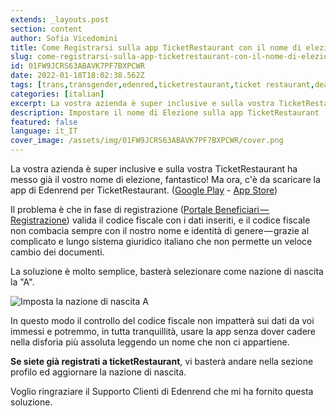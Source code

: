 ```yaml
---
extends: _layouts.post
section: content
author: Sofia Vicedomini
title: Come Registrarsi sulla app TicketRestaurant con il nome di elezione
slug: come-registrarsi-sulla-app-ticketrestaurant-con-il-nome-di-elezione
id: 01FW9JCRS63ABAVK7PF7BXPCWR
date: 2022-01-18T18:02:38.562Z
tags: [trans,transgender,edenred,ticketrestaurant,ticket restaurant,deadname]
categories: [italian]
excerpt: La vostra azienda è super inclusive e sulla vostra TicketRestaurant ha messo già il vostro nome di elezione, fantastico! Ma ora, c'è da scaricare la app di Edenrend per TicketRestaurant
description: Impostare il nome di Elezione sulla app TicketRestaurant
featured: false
language: it_IT
cover_image: /assets/img/01FW9JCRS63ABAVK7PF7BXPCWR/cover.png
---
```

La vostra azienda è super inclusive e sulla vostra TicketRestaurant ha 
messo già il vostro nome di elezione, fantastico! Ma ora, c'è da 
scaricare la app di Edenrend per TicketRestaurant. 
([Google Play](https://play.google.com/store/apps/details?id=com.edenred.mobiletr&gl=IT) - [App Store](https://apps.apple.com/it/app/ticket-restaurant/id1027782759))

Il problema è che in fase di registrazione ([Portale Beneficiari — Registrazione](https://beneficiari.edenred.it/registrazione)) valida il codice fiscale con i dati inseriti, e il codice fiscale non combacia sempre con il nostro nome e identità di genere — grazie al complicato e lungo sistema giuridico italiano che non permette un veloce cambio dei documenti.

La soluzione è molto semplice, basterà selezionare come nazione di nascita la "A".

<div class="flex justify-center align-center">
 <img src="/assets/img/01FW9JCRS63ABAVK7PF7BXPCWR/registrazione.jpeg" alt="Imposta la nazione di nascita A" />
</div>

In questo modo il controllo del codice fiscale non impatterà sui dati da voi immessi e potremmo, in tutta tranquillità, usare la app senza dover cadere nella disforia più assoluta leggendo un nome che non ci appartiene.

**Se siete già registrati a ticketRestaurant**, vi basterà andare nella sezione profilo ed aggiornare la nazione di nascita.

Voglio ringraziare il Supporto Clienti di Edenrend che mi ha fornito questa soluzione.